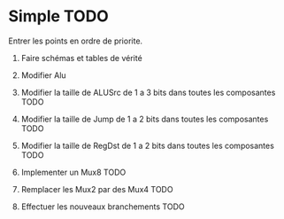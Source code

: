 # Simple TODO

Entrer les points en ordre de priorite.

1) Faire schémas et tables de vérité

2) Modifier Alu

3) Modifier la taille de ALUSrc de 1 a 3 bits dans toutes les composantes TODO

4) Modifier la taille de Jump de 1 a 2 bits dans toutes les composantes TODO

5) Modifier la taille de RegDst de 1 a 2 bits dans toutes les composantes TODO

6) Implementer un Mux8 TODO

7) Remplacer les Mux2 par des Mux4 TODO 

8) Effectuer les nouveaux branchements TODO
